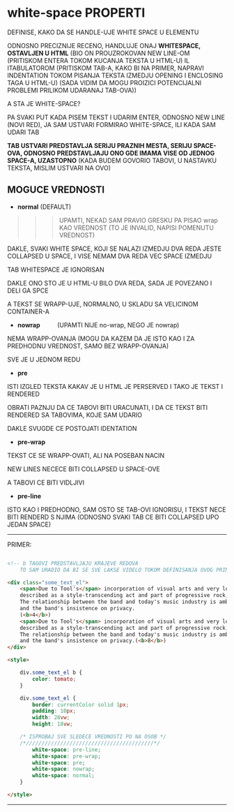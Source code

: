 # white-space PROPERTI

DEFINISE, KAKO DA SE HANDLE-UJE WHITE SPACE U ELEMENTU

ODNOSNO PRECIZNIJE RECENO, HANDLUJE ONAJ **WHITESPACE, OSTAVLJEN U HTML** (BIO ON PROUZROKOVAN NEW LINE-OM (PRITISKOM ENTERA TOKOM KUCANJA TEKSTA U HTML-U) IL ITABULATOROM (PRITISKOM TAB-A, KAKO BI NA PRIMER, NAPRAVI INDENTATION TOKOM PISANJA TEKSTA IZMEDJU OPENING I ENCLOSING TAGA U HTML-U) (SADA VIDIM DA MOGU PROIZICI POTENCIJALNI PROBLEMI PRILIKOM UDARANAJ TAB-OVA))

A STA JE WHITE-SPACE?

PA SVAKI PUT KADA PISEM TEKST I UDARIM ENTER, ODNOSNO NEW LINE (NOVI RED), JA SAM USTVARI FORMIRAO WHITE-SPACE, ILI KADA SAM UDARI TAB

**TAB USTVARI PREDSTAVLJA SERIJU PRAZNIH MESTA, SERIJU SPACE-OVA, ODNOSNO PREDSTAVLJAJU ONO GDE IMAMA VISE OD JEDNOG SPACE-A, UZASTOPNO** (KADA BUDEM GOVORIO TABOVI, U NASTAVKU TEKSTA, MISLIM USTVARI NA OVO)

## MOGUCE VREDNOSTI

- **normal** (DEFAULT)

>>> UPAMTI, NEKAD SAM PRAVIO GRESKU PA PISAO wrap KAO VREDNOST (TO JE INVALID, NAPISI POMENUTU VREDNOST)

DAKLE, SVAKI WHITE SPACE, KOJI SE NALAZI IZMEDJU DVA REDA JESTE COLLAPSED U SPACE, I VISE NEMAM DVA REDA VEC SPACE IZMEDJU

TAB WHITESPACE JE IGNORISAN

DAKLE ONO STO JE U HTML-U BILO DVA REDA, SADA JE POVEZANO I DELI GA SPCE

A TEKST SE WRAPP-UJE, NORMALNO, U SKLADU SA VELICINOM CONTAINER-A

- **nowrap** &nbsp;&nbsp;&nbsp;&nbsp;&nbsp;&nbsp;&nbsp;&nbsp;&nbsp;(UPAMTI NIJE no-wrap, NEGO JE nowrap)

NEMA WRAPP-OVANJA (MOGU DA KAZEM DA JE ISTO KAO I ZA PREDHODNU VREDNOST, SAMO BEZ WRAPP-OVANJA)

SVE JE U JEDNOM REDU

- **pre**

ISTI IZGLED TEKSTA KAKAV JE U HTML JE PERSERVED I TAKO JE TEKST I RENDERED

OBRATI PAZNJU DA CE TABOVI BITI URACUNATI, I DA CE TEKST BITI RENDERED SA TABOVIMA, KOJE SAM UDARIO

DAKLE SVUGDE CE POSTOJATI IDENTATION

- **pre-wrap**

TEKST CE SE WRAPP-OVATI, ALI NA POSEBAN NACIN

NEW LINES NECECE BITI COLLAPSED U SPACE-OVE

A TABOVI CE BITI VIDLJIVI

- **pre-line**

ISTO KAO I PREDHODNO, SAM OSTO SE TAB-OVI IGNORISU, I TEKST NECE BITI RENDERD S NJIMA (ODNOSNO SVAKI TAB CE BITI COLLAPSED UPO JEDAN SPACE)

****

PRIMER:

```HTML

<!-- b TAGOVI PREDSTAVLJAJU KRAJEVE REDOVA 
    TO SAM URADIO DA BI SE SVE LAKSE VIDELO TOKOM DEFINISANJA OVOG PRIMERA-->

<div class="some_text_el">
    <span>Due to Tool's</span> incorporation of visual arts and very long and complex releases, the band is generally(<b>1</b>)
    described as a style-transcending act and part of progressive rock, psychedelic rock, and art rock.(<b>2</b>)
    The relationship between the band and today's music industry is ambivalent, at times marked by censorship,(<b>3</b>)
    and the band's insistence on privacy.
    (<b>4</b>)
    <span>Due to Tool's</span> incorporation of visual arts and very long and complex releases, the band is generally(<b>5</b>)
    described as a style-transcending act and part of progressive rock, psychedelic rock, and art rock.(<b>6</b>)
    The relationship between the band and today's music industry is ambivalent, at times marked by censorship,(<b>7</b>)
    and the band's insistence on privacy.(<b>8</b>)
</div>

<style>

    div.some_text_el b {
        color: tomato;
    }

    div.some_text_el {
        border: currentColor solid 1px;
        padding: 10px;
        width: 28vw;
        height: 18vw;

    /* ISPROBAJ SVE SLEDECE VREDNOSTI PO NA OSOB */
    /*/////////////////////////////////////////*/
        white-space: pre-line;
        white-space: pre-wrap;
        white-space: pre;
        white-space: nowrap;
        white-space: normal;
    }

</style>
```

****